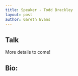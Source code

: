```yaml
---
title: Speaker - Todd Brackley
layout: post
author: Gareth Evans
---
```


## Talk
  
More details to come!

## Bio:
 

